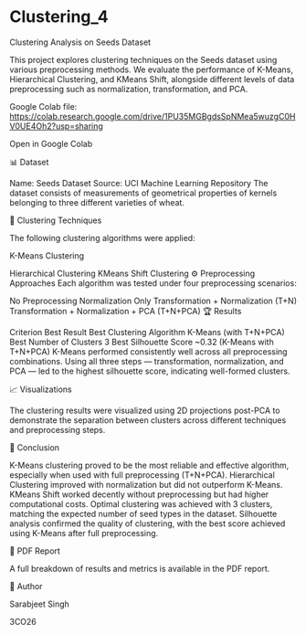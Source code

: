 # Clustering_4
Clustering Analysis on Seeds Dataset

This project explores clustering techniques on the Seeds dataset using various preprocessing methods. We evaluate the performance of K-Means, Hierarchical Clustering, and KMeans Shift, alongside different levels of data preprocessing such as normalization, transformation, and PCA.

Google Colab file:
https://colab.research.google.com/drive/1PU35MGBgdsSpNMea5wuzgC0HV0UE4Oh2?usp=sharing

Open in Google Colab

📊 Dataset

Name: Seeds Dataset
Source: UCI Machine Learning Repository
The dataset consists of measurements of geometrical properties of kernels belonging to three different varieties of wheat.

🧪 Clustering Techniques

The following clustering algorithms were applied:

K-Means Clustering

Hierarchical Clustering
KMeans Shift Clustering
⚙️ Preprocessing Approaches
Each algorithm was tested under four preprocessing scenarios:

No Preprocessing
Normalization Only
Transformation + Normalization (T+N)
Transformation + Normalization + PCA (T+N+PCA)
🏆 Results

Criterion	Best Result
Best Clustering Algorithm	K-Means (with T+N+PCA)
Best Number of Clusters	3
Best Silhouette Score	~0.32 (K-Means with T+N+PCA)
K-Means performed consistently well across all preprocessing combinations. Using all three steps — transformation, normalization, and PCA — led to the highest silhouette score, indicating well-formed clusters.

📈 Visualizations

The clustering results were visualized using 2D projections post-PCA to demonstrate the separation between clusters across different techniques and preprocessing steps.

🧠 Conclusion

K-Means clustering proved to be the most reliable and effective algorithm, especially when used with full preprocessing (T+N+PCA).
Hierarchical Clustering improved with normalization but did not outperform K-Means.
KMeans Shift worked decently without preprocessing but had higher computational costs.
Optimal clustering was achieved with 3 clusters, matching the expected number of seed types in the dataset.
Silhouette analysis confirmed the quality of clustering, with the best score achieved using K-Means after full preprocessing.

📄 PDF Report

A full breakdown of results and metrics is available in the PDF report.

👤 Author

Sarabjeet Singh

3CO26
